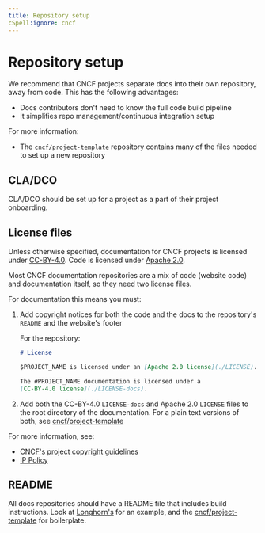```yaml
---
title: Repository setup
cSpell:ignore: cncf
---
```


# Repository setup

We recommend that CNCF projects separate docs into their own repository, away
from code. This has the following advantages:

- Docs contributors don't need to know the full code build pipeline
- It simplifies repo management/continuous integration setup

For more information:

- The [`cncf/project-template`](https://github.com/cncf/project-template)
  repository contains many of the files needed to set up a new repository

## CLA/DCO

CLA/DCO should be set up for a project as a part of their project onboarding.

## License files

Unless otherwise specified, documentation for CNCF projects is licensed under
[CC-BY-4.0](https://creativecommons.org/licenses/by/4.0/). Code is licensed
under [Apache 2.0](https://www.apache.org/licenses/LICENSE-2.0).

Most CNCF documentation repositories are a mix of code (website code) and
documentation itself, so they need two license files.

For documentation this means you must:

1. Add copyright notices for both the code and the docs to the repository's
   `README` and the website's footer

   For the repository:

   ```markdown
   # License

   $PROJECT_NAME is licensed under an [Apache 2.0 license](./LICENSE).

   The #PROJECT_NAME documentation is licensed under a
   [CC-BY-4.0 license](./LICENSE-docs).
   ```

2. Add both the CC-BY-4.0 `LICENSE-docs` and Apache 2.0 `LICENSE` files to the
   root directory of the documentation. For a plain text versions of both, see
   [cncf/project-template](https://github.com/cncf/project-template)

For more information, see:

- [CNCF's project copyright guidelines](https://github.com/cncf/foundation/blob/master/copyright-notices.md)
- [IP Policy](https://github.com/cncf/foundation/blob/master/charter.md#11-ip-policy)

## README

All docs repositories should have a README file that includes build
instructions. Look at [Longhorn's](https://github.com/longhorn/website) for an
example, and the
[cncf/project-template](https://github.com/cncf/project-template) for
boilerplate.
